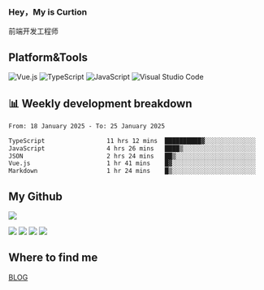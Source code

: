 ### Hey，My is Curtion
前端开发工程师
## Platform&Tools

![Vue.js](https://img.shields.io/badge/-Vue.js-4FC08D?style=flat-square&logo=Vue.js&logoColor=white)
![TypeScript](https://img.shields.io/badge/-TypeScript-007ACC?style=flat-square&logo=typescript&logoColor=white)
![JavaScript](https://img.shields.io/badge/-JavaScript-F7DF1E?style=flat-square&logo=javascript&logoColor=black)
![Visual Studio Code](https://img.shields.io/badge/-VSCode-007ACC?style=flat-square&logo=Visual-Studio-Code&logoColor=white)

## 📊 Weekly development breakdown

<!--START_SECTION:waka-->

```txt
From: 18 January 2025 - To: 25 January 2025

TypeScript                 11 hrs 12 mins  ██████████▓░░░░░░░░░░░░░░   42.24 %
JavaScript                 4 hrs 26 mins   ████▒░░░░░░░░░░░░░░░░░░░░   16.71 %
JSON                       2 hrs 24 mins   ██▒░░░░░░░░░░░░░░░░░░░░░░   09.09 %
Vue.js                     1 hr 41 mins    █▓░░░░░░░░░░░░░░░░░░░░░░░   06.34 %
Markdown                   1 hr 24 mins    █▒░░░░░░░░░░░░░░░░░░░░░░░   05.28 %
```

<!--END_SECTION:waka-->

## My Github

![](http://github-profile-summary-cards.vercel.app/api/cards/profile-details?username=curtion&theme=nord_bright)

![](http://github-profile-summary-cards.vercel.app/api/cards/stats?username=curtion&theme=nord_bright)
![](http://github-profile-summary-cards.vercel.app/api/cards/productive-time?username=curtion&theme=nord_bright&utcOffset=8)
![](http://github-profile-summary-cards.vercel.app/api/cards/repos-per-language?username=curtion&theme=nord_bright)
![](http://github-profile-summary-cards.vercel.app/api/cards/most-commit-language?username=curtion&theme=nord_bright)

## Where to find me

[BLOG](https://blog.3gxk.net)
